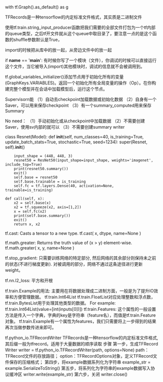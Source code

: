 with tf.Graph().as_default() as g

TFRecords是一种tensorflow的内定标准文件格式，其实质是二进制文件

使用tf.train.string_input_producer函数把我们需要的全部文件打包为一个tf内部的queue类型，之后tf开文件就从这个queue中取目录了，要注意一点的是这个函数的shuffle参数默认是True，

import的时候把从库中的放一起，从旁边文件中的放一起

if __name__ == '__main__':
有时候你写了一个模块（文件），你调试的时候可以直接运行这个文件，当它被导入(import)其他模块时，调试的信息就不会被调用到。

tf.global_variables_initializer()添加节点用于初始化所有的变量(GraphKeys.VARIABLES)。返回一个初始化所有全局变量的操作（Op）。在你构建完整个模型并在会话中加载模型后，运行这个节点。

Supervisorn能
（1）自动去checkpoint加载数据或初始化数据
（2）自身有一个Saver，可以用来保存checkpoint
（3）有一个summary_computed用来保存Summary

No need：
（1）手动初始化或从checkpoint中加载数据
（2）不需要创建Saver，使用sv内部的就可以
（3）不需要创建summary writer

class Resnet(Model):
    def __init__(self, num_classes=40, is_training=True, update_batch_stats=True, stochastic=True, seed=1234):
        super(Resnet, self).__init__()

        input_shape = (448, 448, 3)
        resnet50 = ResNet50(input_shape=input_shape, weights='imagenet', include_top=True)
        print(resnet50.summary())
        exit()
        self.base = resnet50
        self.base.trainable = is_training
        self.fc = tf.layers.Dense(40, activation=None, trainable=is_training)

    def call(self, x):
        x2 = self.base(x)
        x2 = tf.squeeze(x2, axis=[1,2])
        x = self.fc(x2)
        print(self.base.summary())
        exit()
        return x, x2

tf.cast: Casts a tensor to a new type.
tf.cast(
    x,
    dtype,
    name=None
)

tf.math.greater: Returns the truth value of (x > y) element-wise.
tf.math.greater(
    x,
    y,
    name=None
)

tf.stop_gradient: 只需要训练网络的特定部分, 然后网络的其余部分则保持未之前的状态(不进行梯度更新).
对被调用的部分，网络不通过这条途径进行更新weight。

tf.nn.l2_loss: 平方和开根

tf.train.Example的用法:
主要用在将数据处理成二进制方面，一般是为了提升IO效率和方便管理数据。
tf.train.Int64List tf.train.FloatList对应处理整数和浮点数，tf.train.BytesList用于处理其他类型的数据。
For example:
tf.train.Int64List(value=[int(inputs[0])])
tf.train.Features:
这个属性的一般设置方法是传入一个字典，字典的key是字符串（feature名），而值是tf.train.Feature对象。
tf.train.Example有一个属性为features，我们只需要将上一步得到的结果再次当做参数传进来即可。

tf.python_io.TFRecordWriter
TFRecords是一种tensorflow的内定标准文件格式,其后缀一般为tfrecord。适用于大量数据的顺序读取
步骤
第一步，生成TFRecord Writer
writer = tf.python_io.TFRecordWriter(path, options=None)
path：TFRecord文件的存放路径；
option：TFRecordOptions对象，定义TFRecord文件保存的压缩格式；
第四步，将example数据系列化为字符串
example_str = example.SerializeToString()
第五步，将系列化为字符串的example数据写入协议缓冲区
writer.write(example_str)
第六步，关闭
writer.close()
